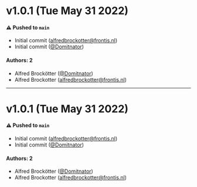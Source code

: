 # v1.0.1 (Tue May 31 2022)

#### ⚠️ Pushed to `main`

- Initial commit (alfredbrockotter@frontis.nl)
- Initial commit ([@Domitnator](https://github.com/Domitnator))

#### Authors: 2

- Alfred Brockötter ([@Domitnator](https://github.com/Domitnator))
- Alfred Brockotter (alfredbrockotter@frontis.nl)

---

# v1.0.1 (Tue May 31 2022)

#### ⚠️ Pushed to `main`

- Initial commit (alfredbrockotter@frontis.nl)
- Initial commit ([@Domitnator](https://github.com/Domitnator))

#### Authors: 2

- Alfred Brockötter ([@Domitnator](https://github.com/Domitnator))
- Alfred Brockotter (alfredbrockotter@frontis.nl)
